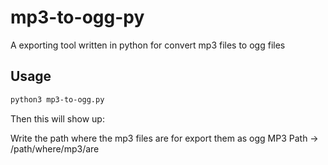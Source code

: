 # mp3-to-ogg-py
A exporting tool written in python for convert mp3 files to ogg files

## Usage
```bash
python3 mp3-to-ogg.py
```
Then this will show up: 

Write the path where the mp3 files are for export them as ogg
MP3 Path -> /path/where/mp3/are



